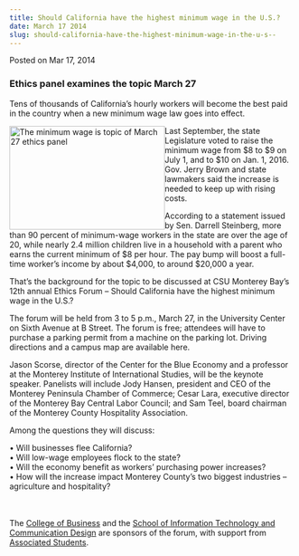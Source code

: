 ```yaml
---
title: Should California have the highest minimum wage in the U.S.?
date: March 17 2014
slug: should-california-have-the-highest-minimum-wage-in-the-u-s--
---
```





<span class="date">Posted on Mar 17, 2014    </span>
<h3>Ethics panel examines the topic March 27</h3>
<p>Tens of thousands of California&#x2019;s hourly workers will become the
best paid in the country when a new minimum wage law goes into
effect.</p>
<p><img alt="The minimum wage is topic of March 27 ethics panel" src="http://news.csumb.edu/sites/default/files/65/attachments/news/images/money.jpeg" style="float:left; width:275px; height:183px">Last September, the
state Legislature voted to raise the minimum wage from $8 to $9 on
July 1, and to $10 on Jan. 1, 2016. Gov. Jerry Brown and state
lawmakers said the increase is needed to keep up with rising
costs.</img></p>
<p>According to a statement issued by Sen. Darrell Steinberg, more
than 90 percent of minimum-wage workers in the state are over the
age of 20, while nearly 2.4 million children live in a household
with a parent who earns the current minimum of $8 per hour. The pay
bump will boost a full-time worker&#x2019;s income by about $4,000, to
around $20,000 a year.</p>
<p>That&#x2019;s the background for the topic to be discussed at CSU
Monterey Bay&#x2019;s 12th annual Ethics Forum &#x2013; Should California have
the highest minimum wage in the U.S.?</p>
<p>The forum will be held from 3 to 5 p.m., March 27, in the
University Center on Sixth Avenue at B Street. The forum is free;
attendees will have to purchase a parking permit from a machine on
the parking lot. Driving directions and a campus map are available
here.</p>
<p>Jason Scorse, director of the Center for the Blue Economy and a
professor at the Monterey Institute of International Studies, will
be the keynote speaker. Panelists will include Jody Hansen,
president and CEO of the Monterey Peninsula Chamber of Commerce;
Cesar Lara, executive director of the Monterey Bay Central Labor
Council; and Sam Teel, board chairman of the Monterey County
Hospitality Association.</p>
<p>Among the questions they will discuss:</p>
<p>&#x2022; Will businesses flee California?<br>
&#x2022; Will low-wage employees flock to the state?<br>
&#x2022; Will the economy benefit as workers&#x2019; purchasing power
increases?<br>
&#x2022; How will the increase impact Monterey County&#x2019;s two biggest
industries &#x2013; agriculture and hospitality?</br></br></br></p>
<p>The <a href="http://business.csumb.edu" rel="nofollow">College
of Business</a> and the <a href="http://itcd.csumb.edu" rel="nofollow">School of Information Technology and Communication
Design</a> are sponsors of the forum, with support from <a href="http://as.csumb.edu/" rel="nofollow">Associated Students</a>.</p>





